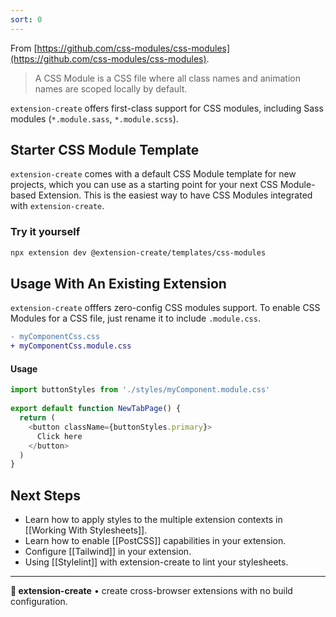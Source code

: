 ```yaml
---
sort: 0
---
```


From [https://github.com/css-modules/css-modules](https://github.com/css-modules/css-modules).

> A CSS Module is a CSS file where all class names and animation names are scoped locally by default.

`extension-create` offers first-class support for CSS modules, including Sass modules (`*.module.sass`, `*.module.scss`).

## Starter CSS Module Template 

`extension-create` comes with a default CSS Module template for new projects, which you can use as a starting point for your next CSS Module-based Extension. This is the easiest way to have CSS Modules integrated with `extension-create`.

<!-- <img src="https://place-hold.it/700x400"> -->

### Try it yourself 

```sh
npx extension dev @extension-create/templates/css-modules
```

## Usage With An Existing Extension 

`extension-create` offfers zero-config CSS modules support. To enable CSS Modules for a CSS file, just rename it to include `.module.css`.

```diff
- myComponentCss.css
+ myComponentCss.module.css
```

#### Usage

```js
import buttonStyles from './styles/myComponent.module.css'
 
export default function NewTabPage() {
  return (
    <button className={buttonStyles.primary}>
      Click here
    </button>
  )
}
```

## Next Steps

* Learn how to apply styles to the multiple extension contexts in [[Working With Stylesheets]].
* Learn how to enable [[PostCSS]] capabilities in your extension.
* Configure [[Tailwind]] in your extension.
* Using [[Stylelint]] with extension-create to lint your stylesheets.

---

**🧩 extension-create** • create cross-browser extensions with no build configuration.
